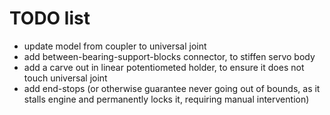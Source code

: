 # TODO list

* update model from coupler to universal joint
* add between-bearing-support-blocks connector, to stiffen servo body
* add a carve out in linear potentiometed holder, to ensure it does not touch universal joint
* add end-stops (or otherwise guarantee never going out of bounds, as it stalls engine and permanently locks it, requiring manual intervention)
